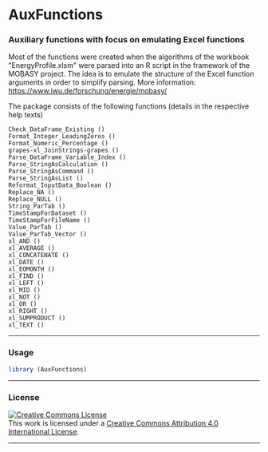 # AuxFunctions

### Auxiliary functions with focus on emulating Excel functions

Most of the functions were created when the algorithms of the workbook "EnergyProfile.xlsm"
were parsed into an R script in the framework of the MOBASY project. 
The idea is to emulate the structure of the Excel function arguments in order to simplify parsing.
More information: https://www.iwu.de/forschung/energie/mobasy/ 


The package consists of the following functions (details in the respective help texts)

    Check_DataFrame_Existing ()
    Format_Integer_LeadingZeros ()
    Format_Numeric_Percentage ()
    grapes-xl_JoinStrings-grapes ()
    Parse_DataFrame_Variable_Index ()
    Parse_StringAsCalculation ()
    Parse_StringAsCommand ()
    Parse_StringAsList ()
    Reformat_InputData_Boolean ()
    Replace_NA ()
    Replace_NULL ()
    String_ParTab ()
    TimeStampForDataset ()
    TimeStampForFileName ()
    Value_ParTab ()
    Value_ParTab_Vector ()
    xl_AND ()
    xl_AVERAGE ()
    xl_CONCATENATE ()
    xl_DATE ()
    xl_EOMONTH ()
    xl_FIND ()
    xl_LEFT ()
    xl_MID ()
    xl_NOT ()
    xl_OR ()
    xl_RIGHT ()
    xl_SUMPRODUCT ()
    xl_TEXT ()


---

### Usage

```r
library (AuxFunctions)

```
---

### License

<a rel="license" href="https://creativecommons.org/licenses/by/4.0/"><img alt="Creative Commons License" style="border-width:0" src="https://i.creativecommons.org/l/by/4.0/80x15.png" /></a><br />This work is licensed under a <a rel="license" href="https://creativecommons.org/licenses/by/4.0/">Creative Commons Attribution 4.0 International License</a>.

---


